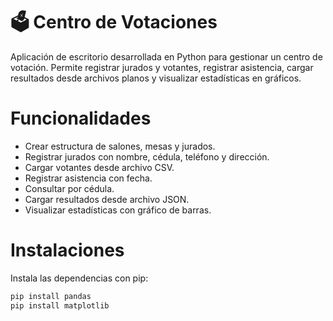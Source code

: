 # 🗳️ Centro de Votaciones

Aplicación de escritorio desarrollada en Python para gestionar un centro de votación. Permite registrar jurados y votantes, registrar asistencia, cargar resultados desde archivos planos y visualizar estadísticas en gráficos.

# Funcionalidades

- Crear estructura de salones, mesas y jurados.
- Registrar jurados con nombre, cédula, teléfono y dirección.
- Cargar votantes desde archivo CSV.
- Registrar asistencia con fecha.
- Consultar por cédula.
- Cargar resultados desde archivo JSON.
- Visualizar estadísticas con gráfico de barras.

# Instalaciones

Instala las dependencias con pip:

```bash
pip install pandas
pip install matplotlib